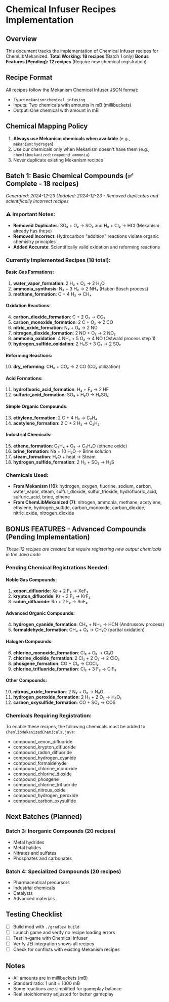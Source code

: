 # Chemical Infuser Recipes Implementation

## Overview
This document tracks the implementation of Chemical Infuser recipes for ChemLibMekanized.
**Total Working: 18 recipes** (Batch 1 only)
**Bonus Features (Pending): 12 recipes** (Require new chemical registration)

## Recipe Format
All recipes follow the Mekanism Chemical Infuser JSON format:
- Type: `mekanism:chemical_infusing`
- Inputs: Two chemicals with amounts in mB (millibuckets)
- Output: One chemical with amount in mB

## Chemical Mapping Policy
1. **Always use Mekanism chemicals when available** (e.g., `mekanism:hydrogen`)
2. Use our chemicals only when Mekanism doesn't have them (e.g., `chemlibmekanized:compound_ammonia`)
3. Never duplicate existing Mekanism recipes

## Batch 1: Basic Chemical Compounds (✅ Complete - 18 recipes)
*Generated: 2024-12-23*
*Updated: 2024-12-23 - Removed duplicates and scientifically incorrect recipes*

### ⚠️ Important Notes:
- **Removed Duplicates**: SO₂ + O₂ → SO₃ and H₂ + Cl₂ → HCl (Mekanism already has these)
- **Removed Incorrect**: Hydrocarbon "addition" reactions violate organic chemistry principles
- **Added Accurate**: Scientifically valid oxidation and reforming reactions

### Currently Implemented Recipes (18 total):

#### Basic Gas Formations:
1. **water_vapor_formation**: 2 H₂ + O₂ → 2 H₂O
2. **ammonia_synthesis**: N₂ + 3 H₂ → 2 NH₃ (Haber-Bosch process)
3. **methane_formation**: C + 4 H₂ → CH₄

#### Oxidation Reactions:
4. **carbon_dioxide_formation**: C + 2 O₂ → CO₂
5. **carbon_monoxide_formation**: 2 C + O₂ → 2 CO
6. **nitric_oxide_formation**: N₂ + O₂ → 2 NO
7. **nitrogen_dioxide_formation**: 2 NO + O₂ → 2 NO₂
8. **ammonia_oxidation**: 4 NH₃ + 5 O₂ → 4 NO (Ostwald process step 1)
9. **hydrogen_sulfide_oxidation**: 2 H₂S + 3 O₂ → 2 SO₂

#### Reforming Reactions:
10. **dry_reforming**: CH₄ + CO₂ → 2 CO (CO₂ utilization)

#### Acid Formations:
11. **hydrofluoric_acid_formation**: H₂ + F₂ → 2 HF
12. **sulfuric_acid_formation**: SO₃ + H₂O → H₂SO₄

#### Simple Organic Compounds:
13. **ethylene_formation**: 2 C + 4 H₂ → C₂H₄
14. **acetylene_formation**: 2 C + 2 H₂ → C₂H₂

#### Industrial Chemicals:
15. **ethene_formation**: C₂H₄ + O₂ → C₂H₄O (ethene oxide)
16. **brine_formation**: Na + 10 H₂O → Brine solution
17. **steam_formation**: H₂O + heat → Steam
18. **hydrogen_sulfide_formation**: 2 H₂ + SO₂ → H₂S

### Chemicals Used:
- **From Mekanism (10)**: hydrogen, oxygen, fluorine, sodium, carbon, water_vapor, steam, sulfur_dioxide, sulfur_trioxide, hydrofluoric_acid, sulfuric_acid, brine, ethene
- **From ChemLibMekanized (7)**: nitrogen, ammonia, methane, acetylene, ethylene, hydrogen_sulfide, carbon_monoxide, carbon_dioxide, nitric_oxide, nitrogen_dioxide

## BONUS FEATURES - Advanced Compounds (Pending Implementation)
*These 12 recipes are created but require registering new output chemicals in the Java code*

### Pending Chemical Registrations Needed:

#### Noble Gas Compounds:
1. **xenon_difluoride**: Xe + 2 F₂ → XeF₂
2. **krypton_difluoride**: Kr + 2 F₂ → KrF₂
3. **radon_difluoride**: Rn + 2 F₂ → RnF₂

#### Advanced Organic Compounds:
4. **hydrogen_cyanide_formation**: CH₄ + NH₃ → HCN (Andrussow process)
5. **formaldehyde_formation**: CH₄ + O₂ → CH₂O (partial oxidation)

#### Halogen Compounds:
6. **chlorine_monoxide_formation**: Cl₂ + O₂ → Cl₂O
7. **chlorine_dioxide_formation**: 2 Cl₂ + 2 O₂ → 2 ClO₂
8. **phosgene_formation**: CO + Cl₂ → COCl₂
9. **chlorine_trifluoride_formation**: Cl₂ + 3 F₂ → ClF₃

#### Other Compounds:
10. **nitrous_oxide_formation**: 2 N₂ + O₂ → N₂O
11. **hydrogen_peroxide_formation**: 2 H₂ + 2 O₂ → H₂O₂
12. **carbon_oxysulfide_formation**: CO + SO₂ → COS

### Chemicals Requiring Registration:
To enable these recipes, the following chemicals must be added to `ChemlibMekanizedChemicals.java`:
- compound_xenon_difluoride
- compound_krypton_difluoride
- compound_radon_difluoride
- compound_hydrogen_cyanide
- compound_formaldehyde
- compound_chlorine_monoxide
- compound_chlorine_dioxide
- compound_phosgene
- compound_chlorine_trifluoride
- compound_nitrous_oxide
- compound_hydrogen_peroxide
- compound_carbon_oxysulfide

## Next Batches (Planned)

### Batch 3: Inorganic Compounds (20 recipes)
- Metal hydrides
- Metal halides
- Nitrates and sulfates
- Phosphates and carbonates

### Batch 4: Specialized Compounds (20 recipes)
- Pharmaceutical precursors
- Industrial chemicals
- Catalysts
- Advanced materials

## Testing Checklist
- [ ] Build mod with `./gradlew build`
- [ ] Launch game and verify no recipe loading errors
- [ ] Test in-game with Chemical Infuser
- [ ] Verify JEI integration shows all recipes
- [ ] Check for conflicts with existing Mekanism recipes

## Notes
- All amounts are in millibuckets (mB)
- Standard ratio: 1 unit = 1000 mB
- Some reactions are simplified for gameplay balance
- Real stoichiometry adjusted for better gameplay